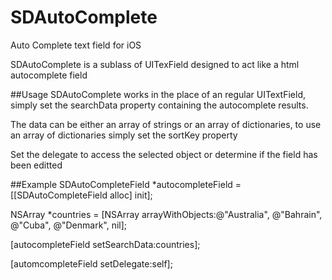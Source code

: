 SDAutoComplete
==============

Auto Complete text field for iOS

SDAutoComplete is a sublass of UITexField designed to act like a html autocomplete field

##Usage
SDAutoComplete works in the place of an regular UITextField, simply set the searchData property containing the autocomplete results.

The data can be either an array of strings or an array of dictionaries, to use an array of dictionaries simply set the sortKey property

Set the delegate to access the selected object or determine if the field has been editted

##Example
SDAutoCompleteField *autocompleteField = [[SDAutoCompleteField alloc] init];

NSArray *countries = [NSArray arrayWithObjects:@"Australia", @"Bahrain", @"Cuba", @"Denmark", nil];

[autocompleteField setSearchData:countries];

[automcompleteField setDelegate:self];
